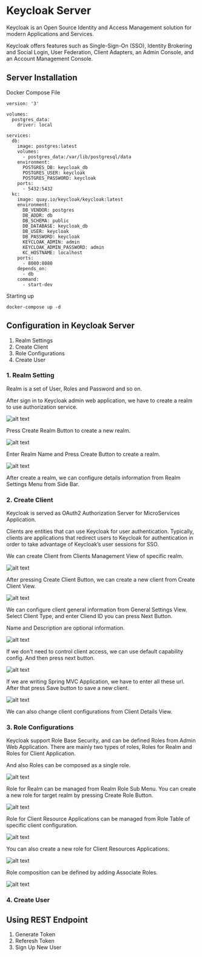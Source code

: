 # Keycloak Server
Keycloak is an Open Source Identity and Access Management solution for modern Applications and Services.

Keycloak offers features such as Single-Sign-On (SSO), Identity Brokering and Social Login, User Federation, Client Adapters, an Admin Console, and an Account Management Console.

## Server Installation

Docker Compose File
```
version: '3'

volumes:
  postgres_data:
    driver: local

services:
  db:
    image: postgres:latest
    volumes: 
      - postgres_data:/var/lib/postgresql/data
    environment:
      POSTGRES_DB: keycloak_db
      POSTGRES_USER: keycloak
      POSTGRES_PASSWORD: keycloak
    ports:
      - 5432:5432
  kc:
    image: quay.io/keycloak/keycloak:latest
    environment:
      DB_VENDOR: postgres
      DB_ADDR: db
      DB_SCHEMA: public
      DB_DATABASE: keycloak_db
      DB_USER: keycloak
      DB_PASSWORD: keycloak
      KEYCLOAK_ADMIN: admin
      KEYCLOAK_ADMIN_PASSWORD: admin 
      KC_HOSTNAME: localhost
    ports:
      - 8080:8080
    depends_on:
      - db
    command: 
      - start-dev
```

Starting up 
```
docker-compose up -d
```

## Configuration in Keycloak Server

1. Realm Settings
2. Create Client
3. Role Configurations
4. Create User

### 1. Realm Setting

Realm is a set of User, Roles and Password and so on. 

After sign in to Keycloak admin web application, we have to create a realm to use authorization service.

![alt text](images/realm/01-create-realm.png "Realm Creation")

Press Create Realm Button to create a new realm.

![alt text](images/realm/02-create-realm.png "Realm Creation")

Enter Realm Name and Press Create Button to create a realm.

![alt text](images/realm/03-realm-settings.png "Realm Setting")

After create a realm, we can configure details information from Realm Settings Menu from Side Bar.

### 2. Create Client

Keycloak is served as OAuth2 Authorization Server for MicroServices Application. 

Clients are entities that can use Keycloak for user authentication. Typically, clients are applications that redirect users to Keycloak for authentication in order to take advantage of Keycloak’s user sessions for SSO.

We can create Client from Clients Management View of specific realm.

![alt text](images/client/01-clients-for-realm.png "Client Management View")

After pressing Create Client Button, we can create a new client from Create Client View.

![alt text](images/client/02-general-settings.png "General Settings for Client")

We can configure client general information from General Settings View. Select Client Type, and enter Cliend ID you can press Next Button. 

Name and Description are optional information.

![alt text](images/client/03-Capability-Config.png "Capability Config for Client")

If we don't need to control client access, we can use default capability config. And then press next button.

![alt text](images/client/04-login-settings.png "Login Settings for Client")

If we are writing Spring MVC Application, we have to enter all these url. After that press Save button to save a new client.

![alt text](images/client/05-client-details.png "Login Settings for Client")

We can also change client configurations from Client Details View.

### 3. Role Configurations

Keycloak support Role Base Security, and can be defined Roles from Admin Web Application. There are mainly two types of roles, Roles for Realm and Roles for Client Application. 

And also Roles can be composed as a single role.

![alt text](images/role/01-realm-roles.png "Roles for Realm")

Role for Realm can be managed from Realm Role Sub Menu. You can create a new role for target realm by pressing Create Role Button.

![alt text](images/role/02-create-realm-role.png "Roles for Realm")

Role for Client Resource Applications can be managed from Role Table of specific client configuration.

![alt text](images/role/03-client-roles.png "Roles for Client")

You can also create a new role for Client Resources Applications.

![alt text](images/role/04-create-client-role.png "Roles for Client")

Role composition can be defined by adding Associate Roles.

![alt text](images/role/05-role-association.png "Roles Association")

### 4. Create User



## Using REST Endpoint

1. Generate Token
2. Referesh Token
3. Sign Up New User